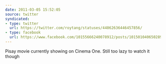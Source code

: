 ```yaml
---
date: 2011-03-05 15:52:05
source: twitter
syndicated:
- type: twitter
  url: https://twitter.com/roytang/statuses/44062636446457856/
- type: facebook
  url: https://www.facebook.com/10155666240078912/posts/10150104065028912
---
```


Pisay movie currently showing on Cinema One. Still too lazy to watch it though